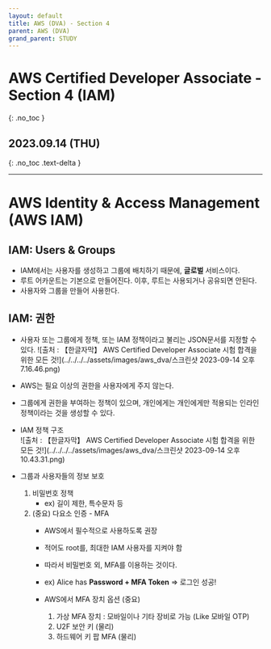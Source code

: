 ```yaml
---
layout: default
title: AWS (DVA) - Section 4
parent: AWS (DVA)
grand_parent: STUDY
---
```


# AWS Certified Developer Associate - Section 4 (IAM)
{: .no_toc }

## 2023.09.14 (THU)
{: .no_toc .text-delta }

---

# AWS Identity & Access Management (AWS IAM)

## IAM: Users & Groups
- IAM에서는 사용자를 생성하고 그룹에 배치하기 때문에, **글로벌** 서비스이다.
- 루트 어카운트는 기본으로 만들어진다. 이후, 루트는 사용되거나 공유되면 안된다.
- 사용자와 그룹을 만들어 사용한다.

## IAM: 권한
- 사용자 또는 그룹에게 정책, 또는 IAM 정책이라고 불리는 JSON문서를 지정할 수 있다.
    ![출처 : 【한글자막】 AWS Certified Developer Associate 시험 합격을 위한 모든 것!](../../../../assets/images/aws_dva/스크린샷 2023-09-14 오후 7.16.46.png)
- AWS는 필요 이상의 권한을 사용자에게 주지 않는다.

- 그룹에게 권한을 부여하는 정책이 있으며, 개인에게는 개인에게만 적용되는 인라인 정책이라는 것을 생성할 수 있다.

- IAM 정책 구조  
    ![출처 : 【한글자막】 AWS Certified Developer Associate 시험 합격을 위한 모든 것!](../../../../assets/images/aws_dva/스크린샷 2023-09-14 오후 10.43.31.png)

- 그룹과 사용자들의 정보 보호
    1. 비밀번호 정책
        - ex) 길이 제한, 특수문자 등
    2. (중요) 다요소 인증 - MFA
        - AWS에서 필수적으로 사용하도록 권장
        - 적어도 root를, 최대한 IAM 사용자를 지켜야 함
        - 따라서 비밀번호 외, MFA를 이용하는 것이다.
        - ex) Alice has **Password + MFA Token**
            => 로그인 성공!

        - AWS에서 MFA 장치 옵션 (중요)
            1. 가상 MFA 장치 : 모바일이나 기타 장비로 가능 (Like 모바일 OTP)
            2. U2F 보안 키 (물리)
            3. 하드웨어 키 팝 MFA (물리)
            